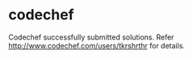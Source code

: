 codechef
========

Codechef successfully submitted solutions. Refer http://www.codechef.com/users/tkrshrthr for details.
